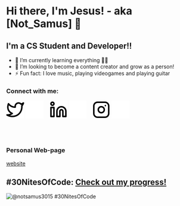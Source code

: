 # Hi there, I'm Jesus! - aka [Not_Samus] 👋 


## I'm a CS Student and Developer!!

- 🌱 I’m currently learning everything 🤣🤣
- 👯 I’m looking to become a content creator and grow as a person!
- ⚡ Fun fact: I love music, playing videogames and playing guitar

### Connect with me:



[![website](./img/twitter-light.svg)](https://twitter.com/Not_Samus#gh-light-mode-only)
[![website](./img/twitter-dark.svg)](https://twitter.com/Not_Samus#gh-dark-mode-only)
&nbsp;&nbsp;
[![website](./img/linkedin-light.svg)](https://www.linkedin.com/in/jesus-rafael-lopez-027131191/#gh-light-mode-only)
[![website](./img/linkedin-dark.svg)](https://www.linkedin.com/in/jesus-rafael-lopez-027131191/#gh-dark-mode-only)
&nbsp;&nbsp;
[![website](./img/instagram-light.svg)](https://www.instagram.com/die_auserwahlten/#gh-light-mode-only)
[![website](./img/instagram-dark.svg)](https://www.instagram.com/die_auserwahlten/#gh-dark-mode-only)


<br />
<br />

### Personal Web-page
[website](https://notsamus.github.io/page/)

[twitter]: https://twitter.com/Not_Samus
[instagram]: https://www.instagram.com/die_auserwahlten/
[linkedin]: https://www.linkedin.com/in/jesus-rafael-lopez-027131191/

## #30NitesOfCode: [Check out my progress!](https://www.codedex.io/@notsamus3015/30-nites-of-code)  
  ![@notsamus3015 #30NitesOfCode](https://www.codedex.io/api/petStatus?user=notsamus3015)
